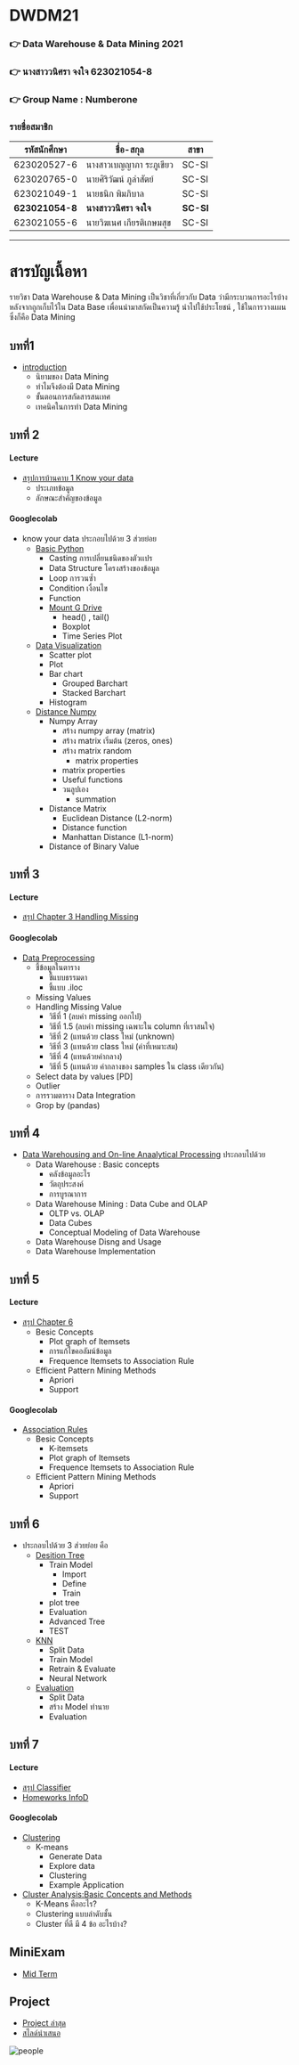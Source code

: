 # DWDM21
### :point_right: Data Warehouse & Data Mining 2021

### :point_right: นางสาววนิศรา จงใจ 623021054-8

### :point_right: Group Name : Numberone

### รายชื่อสมาชิก

| รหัสนักศึกษา | ชื่อ-สกุล | สาขา |
| ----------- | ----------- |----------- |
| 623020527-6 | นางสาวเบญญาภา ระภูเขียว | SC-SI |
| 623020765-0 | นายศิริวัฒน์ ภูลำสัตย์ | SC-SI |
| 623021049-1 | นายธนิก พิมภิบาล | SC-SI |
| **623021054-8** | **นางสาววนิศรา จงใจ** | **SC-SI** |
| 623021055-6 | นายวิฆเนศ เกียรติเกษมสุข | SC-SI |

---

# สารบัญเนื้อหา

รายวิชา Data Warehouse & Data Mining เป็นวิชาที่เกี่ยวกับ Data ว่ามีกระบวนการอะไรบ้าง หลังจากถูกเก็บไว้ใน Data Base เพื่อนนำมาสกัดเป็นความรู้ นำไปใช้ประโยชน์ , ใช้ในการวางแผน ซึ่งก็คือ Data Mining 

## บทที่1 
* [introduction](https://github.com/Jaomiew/DWDM21/blob/main/HW1.)
  * นิยามของ Data Mining
  * ทำไมจึงต้องมี Data Mining
  * ขั้นตอนการสกัดสารสนเทศ
  * เทคนิคในการทำ Data Mining 

## บทที่ 2 
#### Lecture
  * [สรุปการบ้านคาบ 1 Know your data](https://github.com/Jaomiew/DWDM21/blob/main/HW2.ipynb)
    * ประเภทข้อมูล
    * ลักษณะสำคัญของข้อมูล
#### Googlecolab 
 * know your data ประกอบไปด้วย 3 ส่วยย่อย
   * [Basic Python](https://github.com/Jaomiew/DWDM21/blob/main/Data101(Chapter2).ipynb)
      * Casting การเปลี่ยนชนิดของตัวเเปร
      * Data Structure โครงสร้างของข้อมูล
      * Loop การวนซ้ำ
      * Condition เงื่อนไข
      * Function
      * [Mount G Drive](https://github.com/Jaomiew/DWDM21/blob/main/Data102_(Chapter2).ipynb)
         * head() , tail()
         * Boxplot
         * Time Series Plot
   * [Data Visualization](https://github.com/Jaomiew/DWDM21/blob/main/Data_Visualization.ipynb)
      * Scatter plot
      * Plot
      * Bar chart
         * Grouped Barchart
         * Stacked Barchart
      * Histogram  
   * [Distance Numpy](https://github.com/Jaomiew/DWDM21/blob/main/Distance_Numpy.ipynb)
      * Numpy Array
         * สร้าง numpy array (matrix) 
         * สร้าง matrix เริ่มต้น (zeros, ones)
         * สร้าง matrix random
              * matrix properties
         * matrix properties
         * Useful functions
         * วนลูปเอง
              * summation
      * Distance Matrix
         * Euclidean Distance (L2-norm)
         * Distance function
         * Manhattan Distance (L1-norm)
      * Distance of Binary Value
  
## บทที่ 3 
#### Lecture
  * [สรุป Chapter 3 Handling Missing](https://github.com/Jaomiew/DWDM21/blob/main/Chapter_3_(Handling_Missing).ipynb)
#### Googlecolab
  * [Data Preprocessing](https://github.com/Jaomiew/DWDM21/blob/main/Data_Preprocessing_(Chapter3).ipynb)
      * ชี้ข้อมูลในตาราง 
         * ชี้แบบธรรมดา 
         * ชี้แบบ .iloc
      * Missing Values
      * Handling Missing Value
         * วิธีที่ 1 (ลบค่า missing ออกไป) 
         * วิธีที่ 1.5 (ลบค่า missing เฉพาะใน column ที่เราสนใจ)
         * วิธีที่ 2 (แทนด้วย class ใหม่ (unknown)
         * วิธีที่ 3 (แทนด้วย class ใหม่ (ค่าที่เหมาะสม)
         * วิธีที่ 4 (แทนด้วยค่ากลาง)
         * วิธีที่ 5 (แทนด้วย ค่ากลางของ samples ใน class เดียวกัน)
      * Select data by values [PD]
      * Outlier
      * การรวมตาราง Data Integration
      * Grop by (pandas) 
  
 ## บทที่ 4 
  * [ Data Warehousing and On-line Anaalytical Processing](https://github.com/Jaomiew/DWDM21/blob/main/Chapter4-New.pdf) ประกอบไปด้วย
     * Data Warehouse : Basic concepts
       * คลังข้อมูลอะไร
       * วัตถุประสงค์
       * การบูรณาการ
     * Data Warehouse Mining : Data Cube and OLAP
       * OLTP vs. OLAP
       * Data Cubes
       * Conceptual Modeling of Data Warehouse
     * Data Warehouse Disng and Usage
     * Data Warehouse Implementation

## บทที่ 5 
#### Lecture
  * [สรุป Chapter 6](https://github.com/Jaomiew/DWDM21/blob/main/Chapter-6-New%20(1).pdf)
    * Besic Concepts
      * Plot graph of Itemsets
      * การแก้ไขคอลัมน์ข้อมูล
      * Frequence Itemsets to Association Rule
    * Efficient Pattern Mining Methods
      * Apriori
      * Support
#### Googlecolab
  * [Association Rules](https://github.com/Jaomiew/DWDM21/blob/main/Chapeter6_Association_Rules.ipynb)
    * Besic Concepts
       * K-itemsets
       * Plot graph of Itemsets
       * Frequence Itemsets to Association Rule
    * Efficient Pattern Mining Methods
       * Apriori
       * Support
 
## บทที่ 6 
 * ประกอบไปด้วย 3 ส่วยย่อย คือ
   * [Desition Tree](https://github.com/Jaomiew/DWDM21/blob/main/Chapter7_Classification_(Decision_Tree).ipynb)
      * Train Model
         * Import
         * Define
         * Train
      * plot tree
      * Evaluation
      * Advanced Tree
      * TEST
   * [KNN](https://github.com/Jaomiew/DWDM21/blob/main/Chap7_Classification_(KNN_NN).ipynb)
       * Split Data
       * Train Model
       * Retrain & Evaluate
       * Neural Network
   * [Evaluation](https://github.com/Jaomiew/DWDM21/blob/main/Chap7_Classification_(Evaluation).ipynb)
       * Split Data
       * สร้าง Model ทำนาย
       * Evaluation

## บทที่ 7 
#### Lecture
  * [สรุป Classifier](https://github.com/Jaomiew/DWDM21/blob/main/Chapter_8_Classifier.ipynb)
  * [Homeworks InfoD](https://github.com/Jaomiew/DWDM21/blob/main/Homeworks_InfoD.ipynb)
#### Googlecolab
  * [Clustering](https://github.com/Jaomiew/DWDM21/blob/main/Chap8_Clustering.ipynb)
     * K-means
         * Generate Data
         * Explore data
         * Clustering
         * Example Application
 * [Cluster Analysis:Basic Concepts and Methods](https://github.com/Jaomiew/DWDM21/blob/main/Chapter-10-New.pdf)
     * K-Means คืออะไร?
     * Clustering แบบลำดับชั้น
     * Cluster ที่ดี มี 4 ข้อ อะไรบ้าง?

## MiniExam
   * [Mid Term](https://github.com/Jaomiew/DWDM21/blob/main/MiniExam.ipynb)

## Project
   * [Project ล่าสุด](https://github.com/Jaomiew/DWDM21/blob/main/Project_%E0%B8%A5%E0%B9%88%E0%B8%B2%E0%B8%AA%E0%B8%B8%E0%B8%94.ipynb)
   * [สไลด์นำเสนอ](https://github.com/Jaomiew/DWDM21/blob/main/NUMBERONE.pdf)

![people](S__6193162.jpg)   


